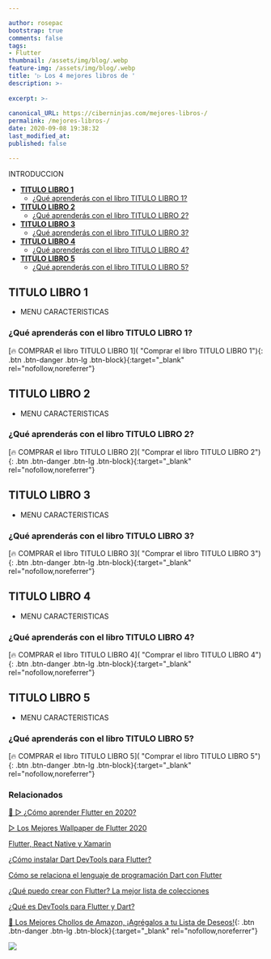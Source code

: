 ```yaml
---

author: rosepac
bootstrap: true
comments: false
tags:
- Flutter
thumbnail: /assets/img/blog/.webp
feature-img: /assets/img/blog/.webp
title: '▷ Los 4 mejores libros de '
description: >-
  
excerpt: >-
  
canonical_URL: https://ciberninjas.com/mejores-libros-/
permalink: /mejores-libros-/
date: 2020-09-08 19:38:32
last_modified_at: 
published: false

---
```


INTRODUCCION

- [**TITULO LIBRO 1**](#titulo-libro-1)
  - [¿Qué aprenderás con el libro TITULO LIBRO 1?](#qué-aprenderás-con-el-libro-titulo-libro-1)
- [**TITULO LIBRO 2**](#titulo-libro-2)
  - [¿Qué aprenderás con el libro TITULO LIBRO 2?](#qué-aprenderás-con-el-libro-titulo-libro-2)
- [**TITULO LIBRO 3**](#titulo-libro-3)
  - [¿Qué aprenderás con el libro TITULO LIBRO 3?](#qué-aprenderás-con-el-libro-titulo-libro-3)
- [**TITULO LIBRO 4**](#titulo-libro-4)
  - [¿Qué aprenderás con el libro TITULO LIBRO 4?](#qué-aprenderás-con-el-libro-titulo-libro-4)
- [**TITULO LIBRO 5**](#titulo-libro-5)
  - [¿Qué aprenderás con el libro TITULO LIBRO 5?](#qué-aprenderás-con-el-libro-titulo-libro-5)

## **TITULO LIBRO 1**

- MENU CARACTERISTICAS

### ¿Qué aprenderás con el libro TITULO LIBRO 1?



[🔥 COMPRAR el libro TITULO LIBRO 1]( "Comprar el libro TITULO LIBRO 1"){: .btn .btn-danger .btn-lg .btn-block}{:target="_blank" rel="nofollow,noreferrer"}

## **TITULO LIBRO 2**

- MENU CARACTERISTICAS

### ¿Qué aprenderás con el libro TITULO LIBRO 2?



[🔥 COMPRAR el libro TITULO LIBRO 2]( "Comprar el libro TITULO LIBRO 2"){: .btn .btn-danger .btn-lg .btn-block}{:target="_blank" rel="nofollow,noreferrer"}

## **TITULO LIBRO 3**

- MENU CARACTERISTICAS

### ¿Qué aprenderás con el libro TITULO LIBRO 3?



[🔥 COMPRAR el libro TITULO LIBRO 3]( "Comprar el libro TITULO LIBRO 3"){: .btn .btn-danger .btn-lg .btn-block}{:target="_blank" rel="nofollow,noreferrer"}

## **TITULO LIBRO 4**

- MENU CARACTERISTICAS

### ¿Qué aprenderás con el libro TITULO LIBRO 4?



[🔥 COMPRAR el libro TITULO LIBRO 4]( "Comprar el libro TITULO LIBRO 4"){: .btn .btn-danger .btn-lg .btn-block}{:target="_blank" rel="nofollow,noreferrer"}

## **TITULO LIBRO 5**

- MENU CARACTERISTICAS

### ¿Qué aprenderás con el libro TITULO LIBRO 5?



[🔥 COMPRAR el libro TITULO LIBRO 5]( "Comprar el libro TITULO LIBRO 5"){: .btn .btn-danger .btn-lg .btn-block}{:target="_blank" rel="nofollow,noreferrer"}

<!-- CONCLUSION FINAL o parrafo de cierra, finalizacion -->

### **Relacionados** <!-- omit in toc -->

[🥇 ▷ ¿Cómo aprender Flutter en 2020? ](https://ciberninjas.com/como-aprender-flutter/)

[▷ Los Mejores Wallpaper de Flutter 2020](https://ciberninjas.com/wallpaper-flutter/)

[Flutter, React Native y Xamarin](https://ciberninjas.com/comparacion-flutter-react-native-xamarin/)

[¿Cómo instalar Dart DevTools para Flutter?](https://ciberninjas.com/flutter-dart-devtools-como-instalar/)

[Cómo se relaciona el lenguaje de programación Dart con Flutter](https://ciberninjas.com/relacion-entre-dart-flutter/)

[¿Qué puedo crear con Flutter? La mejor lista de colecciones](https://ciberninjas.com/flutter-aplicaciones-ejemplos/)

[¿Qué es DevTools para Flutter y Dart?](https://ciberninjas.com/flutter-dart-devtools/)

[🛒 Los Mejores Chollos de Amazon, ¡Agrégalos a tu Lista de Deseos!](https://www.amazon.es/shop/cibercursos "Los Mejores Chollos de Amazon, Ofertas Flash, Black Monday y Amazon Prime Day"){: .btn .btn-danger .btn-lg .btn-block}{:target="_blank" rel="nofollow,noreferrer"}

![](/assets/img/blog/ "")